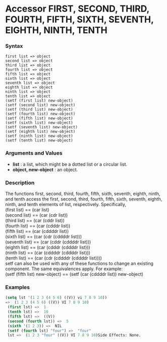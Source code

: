 <!-- Generated on 05/10/2020 by https://github.com/anto2oo/clhs-evolved -->

# Accessor FIRST, SECOND, THIRD, FOURTH, FIFTH, SIXTH, SEVENTH, EIGHTH, NINTH, TENTH

### Syntax
`first list => object`  
`second list => object`  
`third list => object`  
`fourth list => object`  
`fifth list => object`  
`sixth list => object`  
`seventh list => object`  
`eighth list => object`  
`ninth list => object`  
`tenth list => object`  
`(setf (first list) new-object)`  
`(setf (second list) new-object)`  
`(setf (third list) new-object)`  
`(setf (fourth list) new-object)`  
`(setf (fifth list) new-object)`  
`(setf (sixth list) new-object)`  
`(setf (seventh list) new-object)`  
`(setf (eighth list) new-object)`  
`(setf (ninth list) new-object)`  
`(setf (tenth list) new-object)`  


### Arguments and Values
- **list** : a list,  which might be a dotted list or a circular list.   
- **object, new-object** : an object.   


### Description
The functions first, second, third, fourth, fifth, sixth, seventh, eighth, ninth, and tenth access the first, second, third, fourth, fifth, sixth, seventh, eighth, ninth, and tenth elements of list, respectively. Specifically,  
 (first list)    ==   (car list)  
 (second list)   ==   (car (cdr list))  
 (third list)    ==   (car (cddr list))  
 (fourth list)   ==   (car (cdddr list))  
 (fifth list)    ==   (car (cddddr list))  
 (sixth list)    ==   (car (cdr (cddddr list)))  
 (seventh list)  ==   (car (cddr (cddddr list)))  
 (eighth list)   ==   (car (cdddr (cddddr list)))  
 (ninth list)    ==   (car (cddddr (cddddr list)))  
 (tenth list)    ==   (car (cdr (cddddr (cddddr list))))  
setf can also be used with any of these functions to change an existing component. The same equivalences apply. For example:  
 (setf (fifth list) new-object) ==  (setf (car (cddddr list)) new-object)



### Examples
```lisp 
(setq lst '(1 2 3 (4 5 6) ((V)) vi 7 8 9 10)) 
=>  (1 2 3 (4 5 6) ((V)) VI 7 8 9 10)
 (first lst) =>  1
 (tenth lst) =>  10
 (fifth lst) =>  ((V))
 (second (fourth lst)) =>  5
 (sixth '(1 2 3)) =>  NIL
 (setf (fourth lst) "four") =>  "four"
 lst =>  (1 2 3 "four" ((V)) VI 7 8 9 10)Side Effects: None.
```
